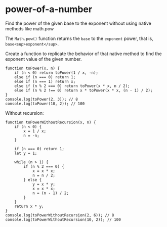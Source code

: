 # power-of-a-number
Find the power of the given base to the exponent without using native methods like math.pow

The `Math.pow()` function returns the `base` to the `exponent` power, that is, `base<sup>exponent</sup>`.

Create a function to replicate the behavior of that native method to find the exponent value of the given number.
```
function toPower(x, n) {
	if (n < 0) return toPower(1 / x, -n);
	else if (n === 0) return 1;
	else if (n === 1) return x;
	else if (n % 2 === 0) return toPower(x * x, n / 2);
	else if (n % 2 !== 0) return x * toPower(x * x, (n - 1) / 2);
}
console.log(toPower(2, 3)); // 8
console.log(toPower(10, 2)); // 100
```
Without recursion:
```
function toPowerWithoutRecursion(x, n) {
	if (n < 0) {
		x = 1 / x;
		n = -n;
	}

	if (n === 0) return 1;
	let y = 1;

	while (n > 1) {
		if (n % 2 === 0) {
			x = x * x;
			n = n / 2;
		} else {
			y = x * y;
			x = x * x;
			n = (n - 1) / 2;
		}
	}
	return x * y;
}
console.log(toPowerWithoutRecursion(2, 6)); // 8
console.log(toPowerWithoutRecursion(10, 2)); // 100
```
